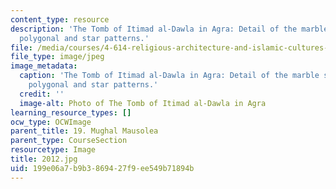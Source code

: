 ```yaml
---
content_type: resource
description: 'The Tomb of Itimad al-Dawla in Agra: Detail of the marble screen with
  polygonal and star patterns.'
file: /media/courses/4-614-religious-architecture-and-islamic-cultures-fall-2002/199e06a7b9b3869427f9ee549b71894b_2012.jpg
file_type: image/jpeg
image_metadata:
  caption: 'The Tomb of Itimad al-Dawla in Agra: Detail of the marble screen with
    polygonal and star patterns.'
  credit: ''
  image-alt: Photo of The Tomb of Itimad al-Dawla in Agra
learning_resource_types: []
ocw_type: OCWImage
parent_title: 19. Mughal Mausolea
parent_type: CourseSection
resourcetype: Image
title: 2012.jpg
uid: 199e06a7-b9b3-8694-27f9-ee549b71894b
---
```

